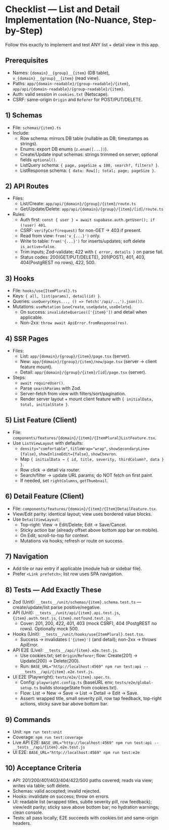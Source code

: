 # Checklist — List and Detail Implementation (No-Nuance, Step-by-Step)

Follow this exactly to implement and test ANY list + detail view in this app.

## Prerequisites
- Names: `{domain}__{group}__{item}` (DB table), `v_{domain}__{group}__{item}` (read view).
- Paths: `app/{domain-readable}/{group-readable}/{item}`, `app/api/{domain-readable}/{group-readable}/{item}`.
- Auth: valid session in `cookies.txt` (Netscape).
- CSRF: same-origin `Origin` and `Referer` for POST/PUT/DELETE.

## 1) Schemas
- File: `schemas/{item}.ts`
- Include:
  - Row schema: mirrors DB table (nullable as DB; timestamps as strings).
  - Enums: export DB enums (`z.enum([...])`).
  - Create/Update input schemas: strings trimmed on server; optional fields `optional()`.
  - ListQuery schema: `{ page, pageSize ≤ 100, search?, filters? }`.
  - ListResponse schema: `{ data: Row[]; total; page; pageSize }`.

## 2) API Routes
- Files:
  - List/Create: `app/api/{domain}/{group}/{item}/route.ts`
  - Get/Update/Delete: `app/api/{domain}/{group}/{item}/[id]/route.ts`
- Rules:
  - Auth first: `const { user } = await supabase.auth.getUser(); if (!user) 401`.
  - CSRF: `verifyCsrf(request)` for non-GET → 403 if present.
  - Read from view: `from('v_{...}')` only.
  - Write to table: `from('{...}')` for inserts/updates; soft delete `is_active=false`.
  - Trim inputs; Zod-validate; 422 with `{ error, details }` on parse fail.
  - Status codes: 200(GET/PUT/DELETE), 201(POST), 401, 403, 404(PostgREST no rows), 422, 500.

## 3) Hooks
- File: `hooks/use{ItemPlural}.ts`
- Keys: `{ all, list(params), detail(id) }`.
- Queries: `useQuery(Keys..., () => fetch('/api/...').json())`.
- Mutations: `useMutation` (`useCreate`, `useUpdate`, `useDelete`).
  - On success: `invalidateQueries(['{item}'])` and detail when applicable.
  - Non-2xx: `throw await ApiError.fromResponse(res)`.

## 4) SSR Pages
- Files:
  - List: `app/{domain}/{group}/{item}/page.tsx` (server).
  - New: `app/{domain}/{group}/{item}/new/page.tsx` (server → client feature mount).
  - Detail: `app/{domain}/{group}/{item}/[id]/page.tsx` (server).
- Steps:
  - `await requireUser()`.
  - Parse `searchParams` with Zod.
  - Server-fetch from view with filters/sort/pagination.
  - Render server layout + mount client feature with `{ initialData, total, initialState }`.

## 5) List Feature (Client)
- File: `components/features/{domain}/{item}/{ItemPlural}ListFeature.tsx`.
- Use `ListViewLayout` with defaults:
  - `density="comfortable"`, `titleWrap="wrap"`, `showSecondaryLine={false}`, `showInlineEdit={false}`, `showChevron`.
  - Map `{ initialData → { id, title, severity, thirdColumn?, data } }`.
  - Row click → detail via router.
  - Search/filter → update URL params; do NOT fetch on first paint.
  - If needed, set `rightColumns`, `getThumbnail`.

## 6) Detail Feature (Client)
- File: `components/features/{domain}/{item}/{Item}DetailFeature.tsx`.
- View/Edit parity: identical layout; view uses bordered value blocks.
- Use `DetailViewLayout`:
  - Top-right: View → Edit/Delete; Edit → Save/Cancel.
  - Sticky action bar (already offset above bottom app bar on mobile).
  - On Edit, scroll-to-top for context.
  - Mutations via hooks; refresh or route on success.

## 7) Navigation
- Add tile or nav entry if applicable (module hub or sidebar file).
- Prefer `<Link prefetch>`; list row uses SPA navigation.

## 8) Tests — Add Exactly These
- Zod (Unit): `__tests__/unit/schemas/{item}.schema.test.ts` — create/update/list parse positive/negative.
- API (Unit): `__tests__/unit/api/{item}.api.test.js`, `{item}.auth.test.js`, `{item}.notfound.test.js`.
  - Cover: 201, 200, 422, 401, 403 (mock CSRF), 404 (PostgREST no rows). Optionally mock 500.
- Hooks (Unit): `__tests__/unit/hooks/use{ItemPlural}.test.tsx`.
  - Success → invalidates `['{item}']` (and detail); non-2xx → throws ApiError.
- API E2E (Live): `__tests__/api/{item}.e2e.test.js`.
  - Use cookies.txt; set `Origin`/`Referer`; flow: Create(201) → Update(200) → Delete(200).
  - Run: `BASE_URL="http://localhost:4569" npm run test:api -- __tests__/api/{item}.e2e.test.js`.
- UI E2E (Playwright): `tests/e2e/{item}.spec.ts`.
  - Config: `playwright.config.ts` (baseURL env; `tests/e2e/global-setup.ts` builds storageState from cookies.txt).
  - Flow: List → New → Save → List → Detail → Edit → Save.
  - Assert: wrapped title, small severity pill, row tap feedback, top-right actions, sticky save bar above bottom bar.

## 9) Commands
- Unit: `npm run test:unit`
- Coverage: `npm run test:coverage`
- Live API E2E: `BASE_URL="http://localhost:4569" npm run test:api -- __tests__/api/{item}.e2e.test.js`
- UI E2E: `BASE_URL="http://localhost:4569" npm run test:e2e`

## 10) Acceptance Criteria
- API: 201/200/401/403/404/422/500 paths covered; reads via view; writes via table; soft delete.
- Schemas: valid accepted; invalid rejected.
- Hooks: invalidate on success; throw on errors.
- UI: readable list (wrapped titles, subtle severity pill, row feedback); view/edit parity; sticky save above bottom bar; no hydration warnings; clean console.
- Tests: all pass locally; E2E succeeds with cookies.txt and same-origin headers.
